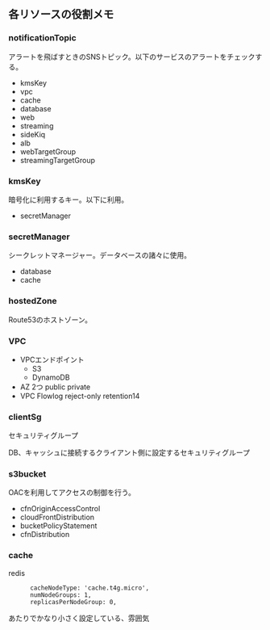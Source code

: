 ## 各リソースの役割メモ

### notificationTopic

アラートを飛ばすときのSNSトピック。以下のサービスのアラートをチェックする。  

* kmsKey
* vpc
* cache
* database
* web
* streaming
* sideKiq
* alb
* webTargetGroup
* streamingTargetGroup

### kmsKey

暗号化に利用するキー。以下に利用。  

* secretManager

### secretManager

シークレットマネージャー。データベースの諸々に使用。  

* database
* cache

### hostedZone

Route53のホストゾーン。  

### VPC

* VPCエンドポイント
    * S3
    * DynamoDB
* AZ 2つ public private
* VPC Flowlog reject-only retention14

### clientSg

セキュリティグループ

DB、キャッシュに接続するクライアント側に設定するセキュリティグループ

### s3bucket

OACを利用してアクセスの制御を行う。  

* cfnOriginAccessControl
* cloudFrontDistribution
* bucketPolicyStatement
* cfnDistribution

### cache 

redis

```
      cacheNodeType: 'cache.t4g.micro',
      numNodeGroups: 1,
      replicasPerNodeGroup: 0,
```
あたりでかなり小さく設定している、雰囲気  
